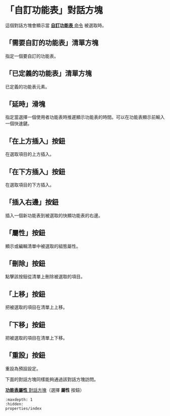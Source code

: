 # 「自訂功能表」對話方塊

這個對話方塊會顯示當
[**自訂功能表** 命令](../../cmd/tools/customize_menu) 被選取時。

## 「需要自訂的功能表」清單方塊

指定一個要自訂的功能表。

## 「已定義的功能表」清單方塊

已定義的功能表元素。

## 「延時」滑塊

指定當選擇一個使用者功能表時推遲顯示功能表的時間。可以在功能表顯示前輸入一個快速鍵。

## 「在上方插入」按鈕

在選取項目的上方插入。

## 「在下方插入」按鈕

在選取項目的下方插入。

## 「插入右邊」按鈕

插入一個新功能表到被選取的快顯功能表的右邊。

## 「屬性」按鈕

顯示或編輯清單中被選取的組態屬性。

## 「刪除」按鈕

點擊該按鈕從清單上刪除被選取的項目。

## 「上移」按鈕

把被選取的項目在清單上上移。

## 「下移」按鈕

把被選取的項目在清單上下移。

## 「重設」按鈕

重設為預設設定。

下面的對話方塊同樣能夠通過該對話方塊訪問。

[**功能表屬性** 對話方塊](properties/index)（選擇 **屬性** 按鈕）


```{toctree}
:maxdepth: 1
:hidden:
properties/index
```
